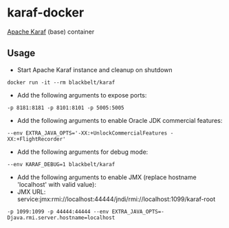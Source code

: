 # karaf-docker

[Apache Karaf](http://karaf.apache.org) (base) container

## Usage

* Start Apache Karaf instance and cleanup on shutdown

```docker run -it --rm blackbelt/karaf```

* Add the following arguments to expose ports:

```-p 8181:8181 -p 8101:8101 -p 5005:5005```

* Add the following arguments to enable Oracle JDK commercial features:

```--env EXTRA_JAVA_OPTS='-XX:+UnlockCommercialFeatures -XX:+FlightRecorder'```

* Add the following arguments for debug mode:

```--env KARAF_DEBUG=1 blackbelt/karaf```

* Add the following arguments to enable JMX (replace hostname 'localhost' with valid value):
 * JMX URL: service:jmx:rmi://localhost:44444/jndi/rmi://localhost:1099/karaf-root

```-p 1099:1099 -p 44444:44444 --env EXTRA_JAVA_OPTS=-Djava.rmi.server.hostname=localhost```

